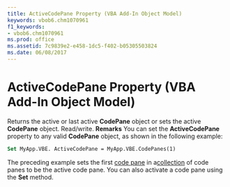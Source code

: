 ```yaml
---
title: ActiveCodePane Property (VBA Add-In Object Model)
keywords: vbob6.chm1070961
f1_keywords:
- vbob6.chm1070961
ms.prod: office
ms.assetid: 7c9839e2-e458-1dc5-f402-b05305503824
ms.date: 06/08/2017
---
```



# ActiveCodePane Property (VBA Add-In Object Model)



Returns the active or last active **CodePane** object or sets the active **CodePane** object. Read/write.
 **Remarks**
You can set the **ActiveCodePane** property to any valid **CodePane** object, as shown in the following example:



```vb
Set MyApp.VBE. ActiveCodePane = MyApp.VBE.CodePanes(1)

```

The preceding example sets the first [code pane](vbe-glossary.md) in a[collection](vbe-glossary.md) of code panes to be the active code pane. You can also activate a code pane using the **Set** method.

